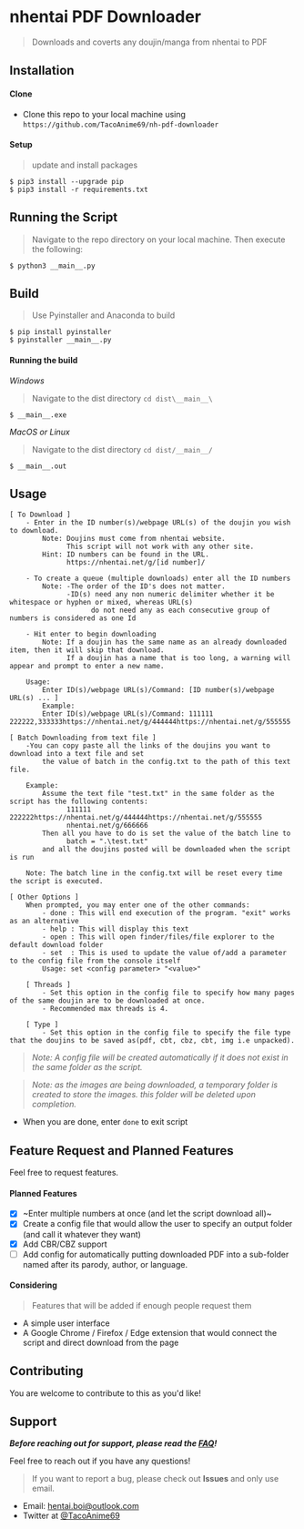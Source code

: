 # nhentai PDF Downloader
> Downloads and coverts any doujin/manga from nhentai to PDF

## Installation
#### Clone
- Clone this repo to your local machine using ```https://github.com/TacoAnime69/nh-pdf-downloader```
#### Setup
> update and install packages
```
$ pip3 install --upgrade pip
$ pip3 install -r requirements.txt
```

## Running the Script
> Navigate to the repo directory on your local machine. Then execute the following:
```
$ python3 __main__.py
```

## Build
> Use Pyinstaller and Anaconda to build
```
$ pip install pyinstaller
$ pyinstaller __main__.py
```

#### Running the build
_Windows_
> Navigate to the dist directory ```cd dist\__main__\```
```
$ __main__.exe
```
_MacOS or Linux_
> Navigate to the dist directory ```cd dist/__main__/```
```
$ __main__.out
```

## Usage
```
[ To Download ]
    - Enter in the ID number(s)/webpage URL(s) of the doujin you wish to download.
        Note: Doujins must come from nhentai website. 
              This script will not work with any other site.
        Hint: ID numbers can be found in the URL. 
              https://nhentai.net/g/[id number]/

    - To create a queue (multiple downloads) enter all the ID numbers
        Note: -The order of the ID's does not matter.
              -ID(s) need any non numeric delimiter whether it be whitespace or hyphen or mixed, whereas URL(s) 
                    do not need any as each consecutive group of numbers is considered as one Id

    - Hit enter to begin downloading
        Note: If a doujin has the same name as an already downloaded item, then it will skip that download.
              If a doujin has a name that is too long, a warning will appear and prompt to enter a new name.
	
    Usage:
        Enter ID(s)/webpage URL(s)/Command: [ID number(s)/webpage URL(s) ... ]
        Example:
        Enter ID(s)/webpage URL(s)/Command: 111111 222222,333333https://nhentai.net/g/444444https://nhentai.net/g/555555

[ Batch Downloading from text file ]
    -You can copy paste all the links of the doujins you want to download into a text file and set
	    the value of batch in the config.txt to the path of this text file.

    Example: 
        Assume the text file "test.txt" in the same folder as the script has the following contents:
              111111 222222https://nhentai.net/g/444444https://nhentai.net/g/555555
              nhentai.net/g/666666
        Then all you have to do is set the value of the batch line to 
              batch = ".\test.txt"
        and all the doujins posted will be downloaded when the script is run

    Note: The batch line in the config.txt will be reset every time the script is executed.

[ Other Options ]
    When prompted, you may enter one of the other commands:
        - done : This will end execution of the program. "exit" works as an alternative
        - help : This will display this text
        - open : This will open finder/files/file explorer to the default download folder
        - set  : This is used to update the value of/add a parameter to the config file from the console itself
        Usage: set <config parameter> "<value>"

    [ Threads ]
        - Set this option in the config file to specify how many pages of the same doujin are to be downloaded at once.
        - Recommended max threads is 4.

    [ Type ]
        - Set this option in the config file to specify the file type that the doujins to be saved as(pdf, cbt, cbz, cbt, img i.e unpacked).

```
> _Note: A config file will be created automatically if it does not exist in the same folder as the script._
 
> _Note: as the images are being downloaded, a temporary folder is created to store the images. this folder will be deleted upon completion._
* When you are done, enter ```done``` to exit script

## Feature Request and Planned Features
Feel free to request features. 
#### Planned Features
- [x] ~Enter multiple numbers at once (and let the script download all)~
- [x] Create a config file that would allow the user to specify an output folder (and call it whatever they want)
- [x] Add CBR/CBZ support
- [ ] Add config for automatically putting downloaded PDF into a sub-folder named after its parody, author, or language.
#### Considering
> Features that will be added if enough people request them
- A simple user interface
- A Google Chrome / Firefox / Edge extension that would connect the script and direct download from the page

## Contributing
You are welcome to contribute to this as you'd like!

## Support
*__Before reaching out for support, please read the [FAQ](https://github.com/TacoAnime69/nh-pdf-downloader/wiki/FAQ)!__*

Feel free to reach out if you have any questions!
> If you want to report a bug, please check out __Issues__ and only use email.
- Email: hentai.boi@outlook.com
- Twitter at [@TacoAnime69](https://twitter.com/TacoAnime69)
